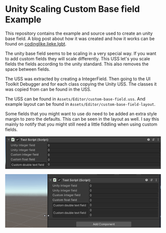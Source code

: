# Unity Scaling Custom Base field Example 

This repository contains the example and source used to create an unity base field. A blog post about how it was created and how it works can be found on [codinglike.lieke.lgbt](https://codinglike.lieke.lgbt/posts/unity-uitoolkit-base-field/).

The unity base field seems to be scaling in a very special way. If you want to add custom fields they will scale differently. This USS let's you scale fields the fields according to the unity standard. This also removes the space between fields. 

The USS was extracted by creating a IntegerField. Then going to the UI Toolkit Debugger and for each class copying the Unity USS. The classes it was copied from can be found in the USS. 

The USS can be found in `Assets/Editor/custom-base-field.uss`. And example layout can be found in `Assets/Editor/custom-base-field-layout`.

Some fields that you might want to use do need to be added an extra style margin to zero the defaults. This can be seen in the layout as well. I say this mainly to notify that you might still need a little fiddling when using custom fields. 

![Fields possible to make with the uss](custom-fields.png)

![The base field scaling correctly](custom-fields-scaling2.gif)